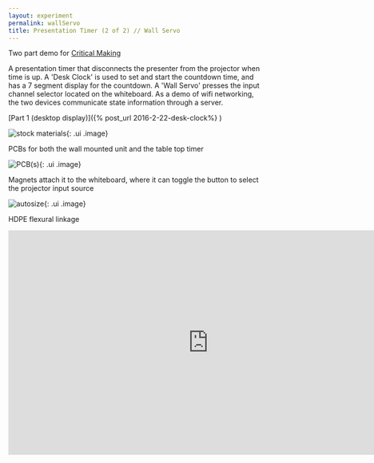 ```yaml
---
layout: experiment
permalink: wallServo 
title: Presentation Timer (2 of 2) // Wall Servo
---
```


Two part demo for [Critical Making](http://make.berkeley.edu) 

A presentation timer that disconnects the presenter from the projector when time is up. A 'Desk Clock' is used to set and start the countdown time, and has a 7 segment display for the countdown. A 'Wall Servo' presses the input channel selector located on the whiteboard. As a demo of wifi networking, the two devices communicate state information through a server. 

[Part 1 (desktop display)]({% post_url 2016-2-22-desk-clock%} )

![stock materials](https://farm2.staticflickr.com/1571/24839945139_4417735f84_b.jpg){: .ui .image}


PCBs for both the wall mounted unit and the table top timer

![PCB(s)](https://farm2.staticflickr.com/1639/25181321296_b720212247_b.jpg){: .ui .image}


Magnets attach it to the whiteboard, where it can toggle the button to select the projector input source

![autosize](https://farm2.staticflickr.com/1512/25115223881_244452ffdf_c.jpg){: .ui .image}


HDPE flexural linkage

<iframe src="https://player.vimeo.com/video/151445000?color=ff0179&title=0&byline=0&portrait=0" width="800" height="450" frameborder="0" webkitallowfullscreen mozallowfullscreen allowfullscreen></iframe>


